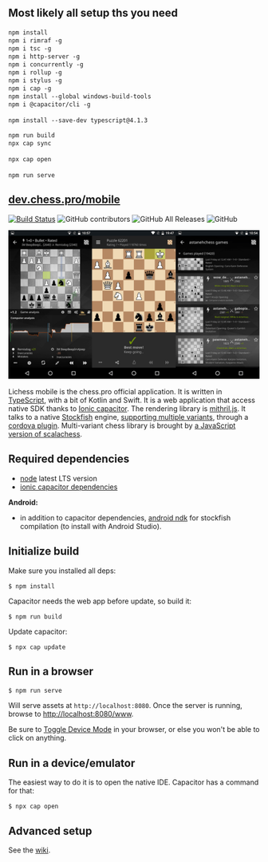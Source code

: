 ## Most likely all setup ths you need

```
npm install
npm i rimraf -g
npm i tsc -g
npm i http-server -g
npm i concurrently -g
npm i rollup -g
npm i stylus -g
npm i cap -g
npm install --global windows-build-tools
npm i @capacitor/cli -g

npm install --save-dev typescript@4.1.3
```

```
npm run build
npx cap sync

npx cap open

npm run serve
```

[dev.chess.pro/mobile](http://dev.chess.pro/mobile)
--------------------

[![Build Status](https://travis-ci.org/veloce/lichobile.svg?branch=master)](https://travis-ci.org/veloce/lichobile)
![GitHub contributors](https://img.shields.io/github/contributors/veloce/lichobile?cacheSeconds=600)
![GitHub All Releases](https://img.shields.io/github/downloads/veloce/lichobile/total?cacheSeconds=600)
![GitHub](https://img.shields.io/badge/license-GPL--3.0-orange)

![lichess mobile screenshots](portfolio.png)

Lichess mobile is the chess.pro official application. It is written
in [TypeScript](http://www.typescriptlang.org/), with a bit of Kotlin and Swift.
It is a web application that access native SDK thanks to [Ionic capacitor](https://capacitor.ionicframework.com/).
The rendering library is [mithril.js](http://mithril.js.org/).
It talks to a native [Stockfish](https://stockfishchess.org/) engine, [supporting multiple variants](https://github.com/ddugovic/Stockfish), through a
[cordova plugin](https://github.com/veloce/cordova-plugin-stockfish).
Multi-variant chess library is brought by [a JavaScript version of scalachess](https://github.com/veloce/scalachessjs).

## Required dependencies

* [node](http://nodejs.org) latest LTS version
* [ionic capacitor dependencies](https://capacitor.ionicframework.com/docs/getting-started/dependencies)

**Android:**

* in addition to capacitor dependencies, [android ndk](http://developer.android.com/tools/sdk/ndk/index.html) for stockfish compilation (to install with Android Studio).

## Initialize build

Make sure you installed all deps:

    $ npm install

Capacitor needs the web app before update, so build it:

    $ npm run build

Update capacitor:

    $ npx cap update

## Run in a browser

    $ npm run serve

Will serve assets at `http://localhost:8080`.
Once the server is running, browse to [http://localhost:8080/www](http://localhost:8080/www).

Be sure to [Toggle Device Mode](http://developers.google.com/web/tools/chrome-devtools/device-mode/) in your browser, or else you won't be able to click on anything.

## Run in a device/emulator

The easiest way to do it is to open the native IDE. Capacitor has a command
for that:

    $ npx cap open

## Advanced setup

See the [wiki](https://github.com/veloce/lichobile/wiki/Setting-a-lichess-dev-server-for-the-app).
